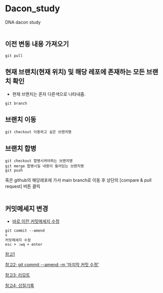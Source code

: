 # Dacon_study
DNA dacon study <br>
<br>

## 이전 변동 내용 가져오기
```
git pull
```

## 현재 브랜치(현재 위치) 및 해당 레포에 존재하는 모든 브랜치 확인
- 현재 브랜치는 혼자 다른색으로 나타내줌.
```
git branch
```

## 브랜치 이동
```
git checkout 이동하고 싶은 브랜치명
```

## 브랜치 합병
```
git checkout 합병시켜야하는 브랜치명
git merge 합병시킬 내용이 들어있는 브랜치명
git push
```

혹은 github의 해당레포에 가서 main branch로 이동 후 상단의 [compare & pull request] 버튼 클릭 <br>
<br>

## 커밋메세지 변경
- [바로 이전 커밋메세지 수정](https://backlog.com/git-tutorial/kr/reference/log.html) <br>
```
git commit --amend
s
커밋메세지 수정
esc + :wq + enter
```
[참고1](https://velog.io/@mayinjanuary/git-%EC%BB%A4%EB%B0%8B-%EB%A9%94%EC%84%B8%EC%A7%80-%EC%88%98%EC%A0%95%ED%95%98%EA%B8%B0-changing-commit-message) <br>

[참고2; git commit --amend -m '마지막 커밋 수정'](https://jw910911.tistory.com/77) <br>

[참고3; 리모트](https://xtring-dev.tistory.com/entry/Git-%EC%9D%B4%EB%AF%B8-commit%ED%95%9C-%EB%A9%94%EC%84%B8%EC%A7%80-%EC%88%98%EC%A0%95%ED%95%98%EA%B8%B0-%EB%B0%94%EB%A1%9C-%EC%9D%B4%EC%A0%84%EA%B7%B8-%EC%A0%84%EB%A6%AC%EB%AA%A8%ED%8A%B8-commit) <br>

[참고4; 삽질기록](https://holika.tistory.com/entry/Git-%EC%82%BD%EC%A7%88%EA%B8%B0%EB%A1%9D-Git-push-%EC%9D%B4%ED%9B%84%EC%97%90-%EC%BB%A4%EB%B0%8B-%EB%A9%94%EC%8B%9C%EC%A7%80%EB%A5%BC-%EC%88%98%EC%A0%95%ED%95%98%EA%B3%A0-%EC%8B%B6%EC%9D%84-%EB%95%8C) <br>